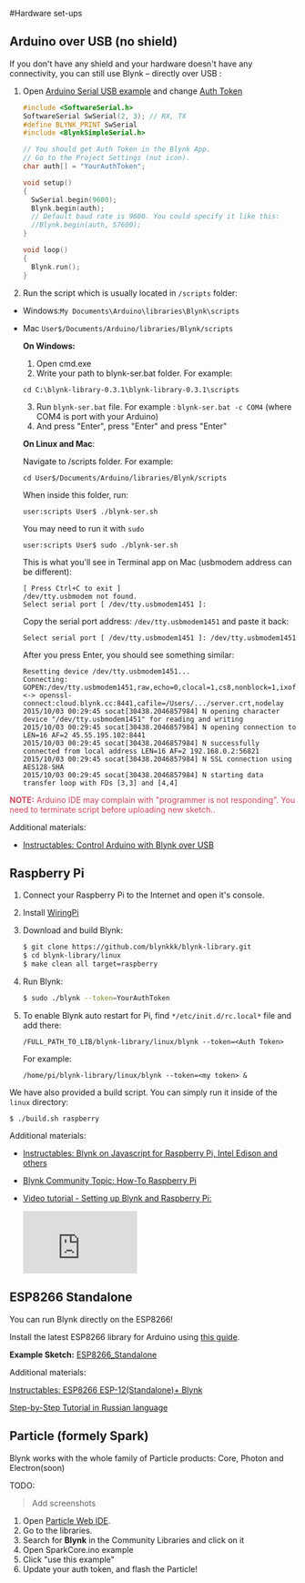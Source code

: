 #Hardware set-ups
## Arduino over USB (no shield)
If you don't have any shield and your hardware doesn't have any connectivity, you can still use Blynk – directly over USB :

1. Open [Arduino Serial USB example](https://github.com/blynkkk/blynk-library/blob/master/examples/BoardsAndShields/Arduino_Serial_USB/Arduino_Serial_USB.ino) 
and change [Auth Token](http://docs.blynk.cc/#getting-started-getting-started-with-application-4-auth-token)

	```cpp
	#include <SoftwareSerial.h>
	SoftwareSerial SwSerial(2, 3); // RX, TX
	#define BLYNK_PRINT SwSerial
	#include <BlynkSimpleSerial.h>
	
	// You should get Auth Token in the Blynk App.
	// Go to the Project Settings (nut icon).
	char auth[] = "YourAuthToken";
	
	void setup()
	{
	  SwSerial.begin(9600);
	  Blynk.begin(auth);
	  // Default baud rate is 9600. You could specify it like this:
	  //Blynk.begin(auth, 57600);
	}
	
	void loop()
	{
	  Blynk.run();
	}
	```
2. Run the script which is usually located in ```/scripts``` folder:

- Windows:```My Documents\Arduino\libraries\Blynk\scripts```
- Mac	```User$/Documents/Arduino/libraries/Blynk/scripts```

  
  **On Windows:**
    1. Open cmd.exe
    2. Write your path to blynk-ser.bat folder. For example: 
    ```
    cd C:\blynk-library-0.3.1\blynk-library-0.3.1\scripts
    ```
    3. Run ```blynk-ser.bat``` file. For example : ```blynk-ser.bat -c COM4``` (where COM4 is port with your Arduino)
    4. And press "Enter", press "Enter" and press "Enter"
  
  **On Linux and Mac**:
  
  Navigate to /scripts folder. For example:
  
  ```
  cd User$/Documents/Arduino/libraries/Blynk/scripts
  ``` 
  When inside this folder, run:
  
  ```
  user:scripts User$ ./blynk-ser.sh
  ``` 
  
  You may need to run it with ```sudo```
  
  ```
  user:scripts User$ sudo ./blynk-ser.sh
  ``` 

	This is what you'll see in Terminal app on Mac (usbmodem address can be different):

	```
	[ Press Ctrl+C to exit ]
	/dev/tty.usbmodem not found.
	Select serial port [ /dev/tty.usbmodem1451 ]: 
	```
	Copy the serial port address: ```/dev/tty.usbmodem1451``` and paste it back:
	
	```
	Select serial port [ /dev/tty.usbmodem1451 ]: /dev/tty.usbmodem1451
	```
	
	After you press Enter, you should see something similar:
	
	```
	Resetting device /dev/tty.usbmodem1451...
	Connecting: GOPEN:/dev/tty.usbmodem1451,raw,echo=0,clocal=1,cs8,nonblock=1,ixoff=0,ixon=0,ispeed=9600,ospeed=9600,crtscts=0 <-> openssl-connect:cloud.blynk.cc:8441,cafile=/Users/.../server.crt,nodelay
	2015/10/03 00:29:45 socat[30438.2046857984] N opening character device "/dev/tty.usbmodem1451" for reading and writing
	2015/10/03 00:29:45 socat[30438.2046857984] N opening connection to LEN=16 AF=2 45.55.195.102:8441
	2015/10/03 00:29:45 socat[30438.2046857984] N successfully connected from local address LEN=16 AF=2 192.168.0.2:56821
	2015/10/03 00:29:45 socat[30438.2046857984] N SSL connection using AES128-SHA
	2015/10/03 00:29:45 socat[30438.2046857984] N starting data transfer loop with FDs [3,3] and [4,4]
	```

<span style="color:#D3435C;">**NOTE:** Arduino IDE may complain with "programmer is not responding". You need to terminate script before uploading new sketch.. </span>

Additional materials:

- [Instructables: Control Arduino with Blynk over USB](http://www.instructables.com/id/Control-arduino-using-Blynk-over-usb/)


## Raspberry Pi
1. Connect your Raspberry Pi to the Internet and open it's console.
2. Install [WiringPi](http://wiringpi.com/download-and-install/)
3. Download and build Blynk:


	```bash
	$ git clone https://github.com/blynkkk/blynk-library.git
	$ cd blynk-library/linux
	$ make clean all target=raspberry
	```

4. Run Blynk:

	```bash
	$ sudo ./blynk --token=YourAuthToken
	```
5. To enable Blynk auto restart for Pi, find ```*/etc/init.d/rc.local*``` file and add there:

	```
	/FULL_PATH_TO_LIB/blynk-library/linux/blynk --token=<Auth Token> 
	```

	For example:

	``` 
	/home/pi/blynk-library/linux/blynk --token=<my token> &
	```
		
We have also provided a build script. You can simply run it inside of the ```linux``` directory:

```
$ ./build.sh raspberry
```

Additional materials:

- [Instructables: Blynk on Javascript for Raspberry Pi, Intel Edison and others](http://www.instructables.com/id/Blynk-JavaScript-in-20-minutes-Raspberry-Pi-Edison)
- [Blynk Community Topic: How-To Raspberry Pi](http://community.blynk.cc/t/howto-for-raspberry-pi/332)
- [Video tutorial - Setting up Blynk and Raspberry Pi:](https://www.youtube.com/watch?v=iSG_8g6KyGE)

	<iframe width="200" height="110" src="https://www.youtube.com/embed/iSG_8g6KyGE" frameborder="0" allowfullscreen></iframe>

## ESP8266 Standalone

You can run Blynk directly on the ESP8266!

Install the latest ESP8266 library for Arduino using [this guide](https://github.com/esp8266/Arduino#installing-with-boards-manager). 

**Example Sketch:** [ESP8266_Standalone](https://github.com/blynkkk/blynk-library/blob/master/examples/BoardsAndShields/ESP8266_Standalone/ESP8266_Standalone.ino)

Additional materials:

[Instructables: ESP8266 ESP-12(Standalone)+ Blynk](http://www.instructables.com/id/ESP8266-ESP-12Standalone-Blynk-101)
 
[Step-by-Step Tutorial in Russian language](http://esp8266.ru/esp8266-blynk)

## Particle (formely Spark)
Blynk works with the whole family of Particle products: Core, Photon and Electron(soon)

TODO:
>Add screenshots

1. Open [Particle Web IDE](https://build.particle.io/build).
2. Go to the libraries.
3. Search for **Blynk** in the Community Libraries and click on it
4. Open SparkCore.ino example
5. Click "use this example"
6. Update your auth token, and flash the Particle!
